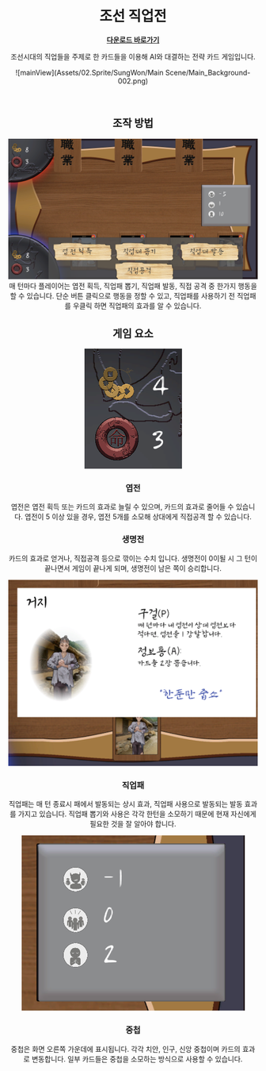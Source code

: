<div align="center">

# 조선 직업전

[**다운로드 바로가기**]([https://drive.google.com/file/d/1enxRlQ1Z2qI_g0tplVDNytjug9NmIype/view?usp=sharing](https://drive.google.com/file/d/1v1FYpJn7yX-WJksaOytRBMo3socwfdTX/view?usp=sharing))

조선시대의 직업들을 주제로 한 카드들을 이용해 AI와 대결하는 전략 카드 게임입니다.

![mainView](Assets/02.Sprite/SungWon/Main Scene/Main_Background-002.png)

</br>

## 조작 방법

<img src="ForReadMe/GameRule1.png">
매 턴마다 플레이어는 엽전 획득, 직업패 뽑기, 직업패 발동, 직접 공격 중 한가지 행동을 할 수 있습니다.
단순 버튼 클릭으로 행동을 정할 수 있고, 직업패를 사용하기 전 직업패를 우클릭 하면 직업패의 효과를 알 수 있습니다.

## 게임 요소

<img src="ForReadMe/스크린샷 2024-08-21 001632.png">

### 엽전
엽전은 엽전 획득 또는 카드의 효과로 늘릴 수 있으며, 카드의 효과로 줄어들 수 있습니다.
엽전이 5 이상 있을 경우, 엽전 5개를 소모해 상대에게 직접공격 할 수 있습니다.

### 생명전
카드의 효과로 얻거나, 직접공격 등으로 깎이는 수치 입니다.
생명전이 0이될 시 그 턴이 끝나면서 게임이 끝나게 되며, 생명전이 남은 쪽이 승리합니다.

<img src="ForReadMe/스크린샷 2024-08-21 001708.png">

### 직업패
직업패는 매 턴 종료시 패에서 발동되는 상시 효과, 직업패 사용으로 발동되는 발동 효과를 가지고 있습니다.
직업패 뽑기와 사용은 각각 한턴을 소모하기 때문에 현재 자신에게 필요한 것을 잘 알아야 합니다.

<img src="ForReadMe/스크린샷 2024-08-21 001724.png">

### 중첩
중첩은 화면 오른쪽 가운데에 표시됩니다.
각각 치안, 인구, 신앙 중첩이며 카드의 효과로 변동합니다.
일부 카드들은 중첩을 소모하는 방식으로 사용할 수 있습니다.

</br>
